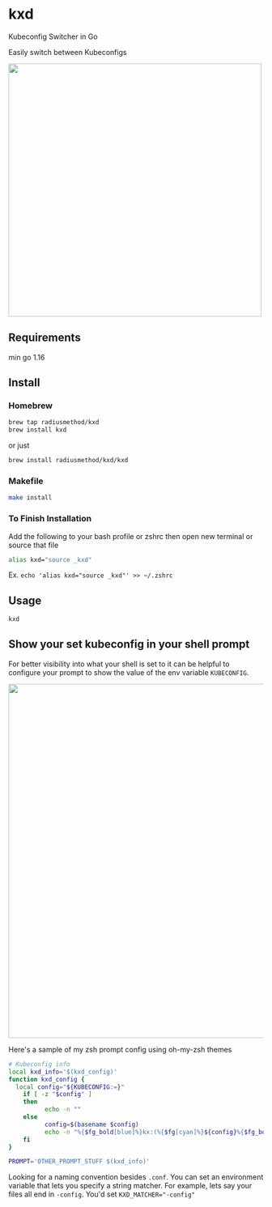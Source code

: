 # kxd

Kubeconfig Switcher in Go

Easily switch between Kubeconfigs

<img src="assets/demo.gif" width="500">

## Requirements
min go 1.16

## Install

### Homebrew

```sh
brew tap radiusmethod/kxd
brew install kxd
```

or just

```sh
brew install radiusmethod/kxd/kxd
```
### Makefile

```sh
make install
```



### To Finish Installation
Add the following to your bash profile or zshrc then open new terminal or source that file

```sh
alias kxd="source _kxd"
```

Ex. `echo 'alias kxd="source _kxd"' >> ~/.zshrc`

## Usage
```sh
kxd
```

## Show your set kubeconfig in your shell prompt
For better visibility into what your shell is set to it can be helpful to configure your prompt to show the value of the env variable `KUBECONFIG`.

<img src="assets/screenshot.png" width="700">

Here's a sample of my zsh prompt config using oh-my-zsh themes

```sh
# Kubeconfig info
local kxd_info='$(kxd_config)'
function kxd_config {
  local config="${KUBECONFIG:=}"
    if [ -z "$config" ]
    then
          echo -n ""
    else
          config=$(basename $config)
          echo -n "%{$fg_bold[blue]%}kx:(%{$fg[cyan]%}${config}%{$fg_bold[blue]%})%{$reset_color%} "
    fi
}
```

```sh
PROMPT='OTHER_PROMPT_STUFF $(kxd_info)'
```

Looking for a naming convention besides `.conf`.  You can set an environment variable that lets you specify a string matcher.  For example, lets say your files all end in `-config`.  You'd set `KXD_MATCHER="-config"`
